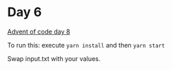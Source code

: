 # Day 6
[Advent of code day 8](https://adventofcode.com/2020/day/8)

To run this: execute `yarn install` and then `yarn start`

Swap input.txt with your values. 